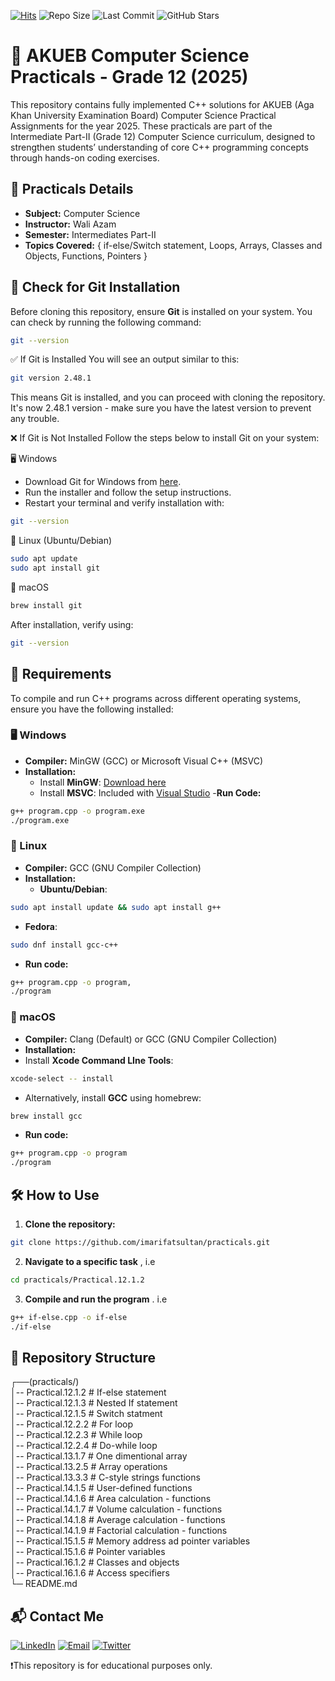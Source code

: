 [![Hits](https://hits.seeyoufarm.com/api/count/incr/badge.svg?url=https://github.com/imarifatsultan/practicals&count_bg=%2379C83D&title_bg=%23555555&icon=github.svg&icon_color=%23E7E7E7&title=Views&edge_flat=false)](https://github.com/imarifatsultan/practicals)
![Repo Size](https://img.shields.io/github/repo-size/imarifatsultan/practicals)
![Last Commit](https://img.shields.io/github/last-commit/imarifatsultan/practicals)
![GitHub Stars](https://img.shields.io/github/stars/imarifatsultan/practicals?style=social)

# 📘 AKUEB Computer Science Practicals - Grade 12 (2025)

This repository contains fully implemented C++ solutions for AKUEB (Aga Khan University Examination Board) Computer Science Practical Assignments for the year 2025. These practicals are part of the Intermediate Part-II (Grade 12) Computer Science curriculum, designed to strengthen students’ understanding of core C++ programming concepts through hands-on coding exercises.

## 📌 Practicals Details

- **Subject:** Computer Science
- **Instructor:** Wali Azam
- **Semester:** Intermediates Part-II
- **Topics Covered:** { if-else/Switch statement, Loops, Arrays, Classes and Objects,  Functions, Pointers }
  
## 🔎 Check for Git Installation  
Before cloning this repository, ensure **Git** is installed on your system. You can check by running the following command:
```sh
git --version
```
✅ If Git is Installed
You will see an output similar to this:
```sh
git version 2.48.1
```
This means Git is installed, and you can proceed with cloning the repository. It's now 2.48.1 version - make sure you have the latest version to prevent any trouble.

❌ If Git is Not Installed
Follow the steps below to install Git on your system:

🖥️ Windows <br>
-  Download Git for Windows from [here](https://git-scm.com/downloads/win).<br>
-  Run the installer and follow the setup instructions. <br>
-  Restart your terminal and verify installation with:
```sh
git --version
```
🐧 Linux (Ubuntu/Debian)
```sh
sudo apt update
sudo apt install git
```
🍏 macOS
```sh
brew install git
```
After installation, verify using: 
```sh
git --version
```

## 🔧 Requirements

To compile and run C++ programs across different operating systems, ensure you have the following installed:

### 🖥️ Windows
- **Compiler:** MinGW (GCC) or Microsoft Visual C++ (MSVC)
- **Installation:**  
  - Install **MinGW**: [Download here](https://www.mingw-w64.org/downloads/)  
  - Install **MSVC**: Included with [Visual Studio](https://visualstudio.microsoft.com/)
-**Run Code:**  
```sh
g++ program.cpp -o program.exe
./program.exe
```
### 🐧 Linux
- **Compiler:** GCC (GNU Compiler Collection)
- **Installation:**
    - **Ubuntu/Debian**:
```sh
sudo apt install update && sudo apt install g++
```
- **Fedora**:
```sh
sudo dnf install gcc-c++
```
- **Run code:**
```sh
g++ program.cpp -o program,
./program
```
### 🍏 macOS
- **Compiler:** Clang (Default) or GCC (GNU Compiler Collection)
- **Installation:**
- Install **Xcode Command LIne Tools**:
```sh
xcode-select -- install
```
- Alternatively, install **GCC** using homebrew:
```sh
brew install gcc
```
- **Run code:**
```sh
g++ program.cpp -o program
./program
```

## 🛠 How to Use

1. **Clone the repository:**
```sh
git clone https://github.com/imarifatsultan/practicals.git
```
2. **Navigate to a specific task** , i.e
```sh
cd practicals/Practical.12.1.2
```
3. **Compile and run the program** . i.e
```sh
g++ if-else.cpp -o if-else
./if-else
```

   ## 📂 Repository Structure
┌──(practicals/)  <br>
│-- Practical.12.1.2 # If-else statement <br>
│-- Practical.12.1.3 # Nested If statement <br>
│-- Practical.12.1.5 # Switch statment <br>
│-- Practical.12.2.2 # For loop <br>
│-- Practical.12.2.3 # While loop <br>
│-- Practical.12.2.4 # Do-while loop <br>
│-- Practical.13.1.7 # One dimentional array <br>
│-- Practical.13.2.5 # Array operations <br>
│-- Practical.13.3.3 # C-style strings functions <br>
│-- Practical.14.1.5 # User-defined functions <br>
│-- Practical.14.1.6 # Area calculation - functions <br>
│-- Practical.14.1.7 # Volume calculation - functions <br>
│-- Practical.14.1.8 # Average calculation - functions <br>
│-- Practical.14.1.9 # Factorial calculation - functions <br>
│-- Practical.15.1.5 # Memory address ad pointer variables <br>
│-- Practical.15.1.6 # Pointer variables <br>
│-- Practical.16.1.2 # Classes and objects <br>
│-- Practical.16.1.6 # Access specifiers <br>
└─ README.md
   
  ## 📬 Contact Me  

[![LinkedIn](https://img.shields.io/badge/LinkedIn-0077B5?style=for-the-badge&logo=linkedin&logoColor=white)](https://www.linkedin.com/in/imarifatsultan) 
[![Email](https://img.shields.io/badge/Email-D14836?style=for-the-badge&logo=gmail&logoColor=white)](mailto:imarifatsultan@gmail.com) 
[![Twitter](https://img.shields.io/badge/Twitter-1DA1F2?style=for-the-badge&logo=twitter&logoColor=white)](https://twitter.com/imarifatsultan6) 

❗This repository is for educational purposes only.
